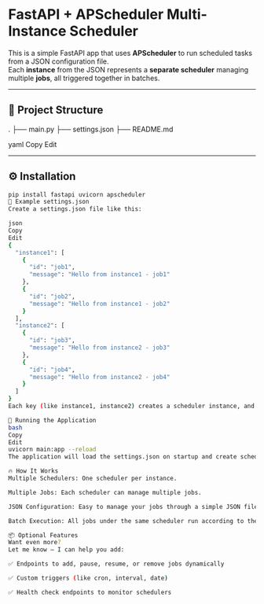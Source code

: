 # FastAPI + APScheduler Multi-Instance Scheduler

This is a simple FastAPI app that uses **APScheduler** to run scheduled tasks from a JSON configuration file.  
Each **instance** from the JSON represents a **separate scheduler** managing multiple **jobs**, all triggered together in batches.

---

## 📁 Project Structure

. ├── main.py ├── settings.json ├── README.md

yaml
Copy
Edit

---

## ⚙️ Installation

```bash
pip install fastapi uvicorn apscheduler
🧩 Example settings.json
Create a settings.json file like this:

json
Copy
Edit
{
  "instance1": [
    {
      "id": "job1",
      "message": "Hello from instance1 - job1"
    },
    {
      "id": "job2",
      "message": "Hello from instance1 - job2"
    }
  ],
  "instance2": [
    {
      "id": "job3",
      "message": "Hello from instance2 - job3"
    },
    {
      "id": "job4",
      "message": "Hello from instance2 - job4"
    }
  ]
}
Each key (like instance1, instance2) creates a scheduler instance, and each object under it defines a job.

🚀 Running the Application
bash
Copy
Edit
uvicorn main:app --reload
The application will load the settings.json on startup and create schedulers and jobs automatically.

🔥 How It Works
Multiple Schedulers: One scheduler per instance.

Multiple Jobs: Each scheduler can manage multiple jobs.

JSON Configuration: Easy to manage your jobs through a simple JSON file.

Batch Execution: All jobs under the same scheduler run according to their triggers.

📦 Optional Features
Want even more?
Let me know — I can help you add:

✅ Endpoints to add, pause, resume, or remove jobs dynamically

✅ Custom triggers (like cron, interval, date)

✅ Health check endpoints to monitor schedulers

